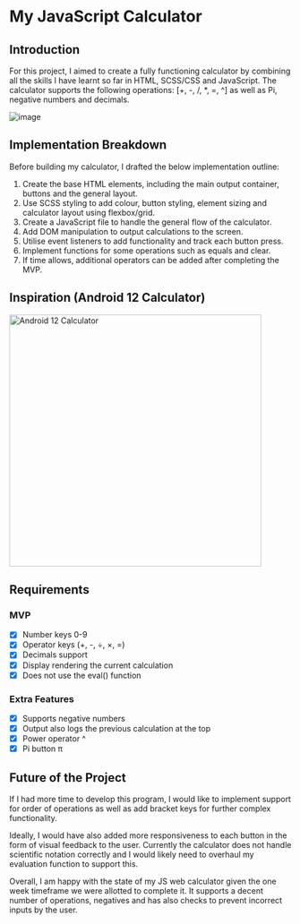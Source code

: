# My JavaScript Calculator

## Introduction

For this project, I aimed to create a fully functioning calculator by combining all the skills I have learnt so far in HTML, SCSS/CSS and JavaScript. The calculator supports the following operations: [+, -, /, *, =, ^] as well as Pi, negative numbers and decimals.

![image](https://user-images.githubusercontent.com/100544978/161195522-8928c388-418d-430f-83ab-ec5bf3f22eda.png)

## Implementation Breakdown

Before building my calculator, I drafted the below implementation outline:

1. Create the base HTML elements, including the main output container, buttons and the general layout.
2. Use SCSS styling to add colour, button styling, element sizing and calculator layout using flexbox/grid.
3. Create a JavaScript file to handle the general flow of the calculator.
4. Add DOM manipulation to output calculations to the screen.
5. Utilise event listeners to add functionality and track each button press.
6. Implement functions for some operations such as equals and clear.
7. If time allows, additional operators can be added after completing the MVP.

## Inspiration (Android 12 Calculator)

<img src="https://cdn.vox-cdn.com/uploads/chorus_asset/file/22835822/Screen_Shot_2021_09_08_at_4.58.56_PM.png" alt="Android 12 Calculator" title="Calculator Inspiration" width="450"/>

## Requirements

### MVP

-   [x] Number keys 0-9
-   [x] Operator keys (+, -, &divide;, &times;, =)
-   [x] Decimals support
-   [x] Display rendering the current calculation
-   [x] Does not use the eval() function

### Extra Features

-   [x] Supports negative numbers
-   [x] Output also logs the previous calculation at the top
-   [x] Power operator ^
-   [x] Pi button &pi;

## Future of the Project

If I had more time to develop this program, I would like to implement support for order of operations as well as add bracket keys for further complex functionality.

Ideally, I would have also added more responsiveness to each button in the form of visual feedback to the user. Currently the calculator does not handle scientific notation correctly and I would likely need to overhaul my evaluation function to support this.

Overall, I am happy with the state of my JS web calculator given the one week timeframe we were allotted to complete it. It supports a decent number of operations, negatives and has also checks to prevent incorrect inputs by the user.
